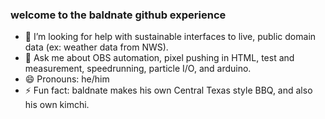 ### welcome to the baldnate github experience

- 🤔 I’m looking for help with sustainable interfaces to live, public domain data (ex: weather data from NWS).
- 💬 Ask me about OBS automation, pixel pushing in HTML, test and measurement, speedrunning, particle I/O, and arduino.
- 😄 Pronouns: he/him
- ⚡ Fun fact: baldnate makes his own Central Texas style BBQ, and also his own kimchi.
